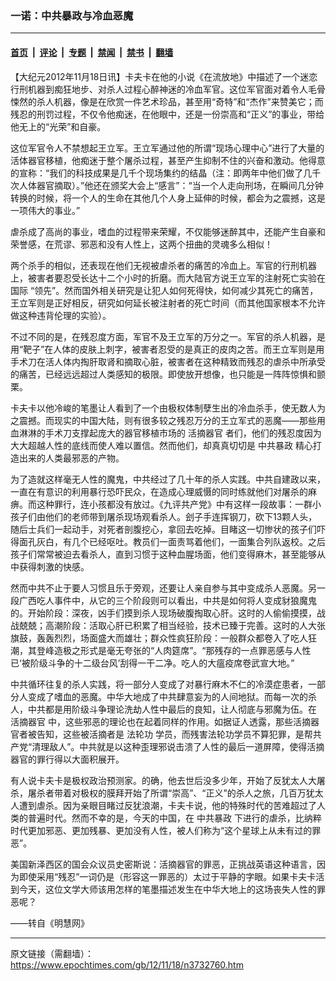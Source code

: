 ### 一诺：中共暴政与冷血恶魔

---

#### [首页](../../../..?n3732760) &nbsp;|&nbsp; [评论](../../../../../epoch-comment?n3732760) &nbsp;|&nbsp; [专题](../../../../../epoch-special?n3732760) &nbsp;|&nbsp; [禁闻](../../../../../epoch-news?n3732760) &nbsp;|&nbsp; [禁书](../../../../../books?n3732760) &nbsp;|&nbsp; [翻墙](https://github.com/gfw-breaker/nogfw/blob/master/README.md?n3732760)


<div class="post_content" id="artbody" itemprop="articleBody">
 <!-- article content begin -->
 <p>
  【大纪元2012年11月18日讯】卡夫卡在他的小说《在流放地》中描述了一个迷恋行刑机器到痴狂地步、对杀人过程心醉神迷的冷血军官。这位军官面对着令人毛骨悚然的杀人机器，像是在欣赏一件艺术珍品，甚至用“奇特”和“杰作”来赞美它；而残忍的刑罚过程，不仅令他痴迷，在他眼中，还是一份崇高和“正义”的事业，带给他无上的“光荣”和自豪。
 </p>
 <p>
  这位军官令人不禁想起王立军。王立军通过他的所谓“现场心理中心”进行了大量的活体器官移植，他痴迷于整个屠杀过程，甚至产生抑制不住的兴奋和激动。他得意的宣称：“我们的科技成果是几千个现场集约的结晶（注：即两年中他们做了几千次人体器官摘取）。”他还在颁奖大会上“感言”：“当一个人走向刑场，在瞬间几分钟转换的时候，将一个人的生命在其他几个人身上延伸的时候，都会为之震撼，这是一项伟大的事业。”
 </p>
 <p>
  虐杀成了高尚的事业，嗜血的过程带来荣耀，不仅能够迷醉其中，还能产生自豪和荣誉感，在荒谬、邪恶和没有人性上，这两个扭曲的灵魂多么相似！
 </p>
 <p>
  两个杀手的相似，还表现在他们无视被虐杀者的痛苦的冷血上。军官的行刑机器上，被害者要忍受长达十二个小时的折磨。而大陆官方说王立军的注射死亡实验在国际 “领先”。然而国外相关研究是让犯人如何死得快，如何减少其死亡的痛苦，王立军则是正好相反，研究如何延长被注射者的死亡时间（而其他国家根本不允许做这种违背伦理的实验）。
 </p>
 <p>
  不过不同的是，在残忍度方面，军官不及王立军的万分之一。军官的杀人机器，是用“靶子”在人体的皮肤上刺字，被害者忍受的是真正的皮肉之苦。而王立军则是用手术刀在活人体内掏肝取肾和摘取心脏，被害者在这种精致而残忍的虐杀中所承受的痛苦，已经远远超过人类感知的极限。即使放开想像，也只能是一阵阵惊惧和颤栗。
 </p>
 <p>
  卡夫卡以他冷峻的笔墨让人看到了一个由极权体制孽生出的冷血杀手，使无数人为之震撼。而现实的中国大陆，则有很多较之残忍万分的王立军式的恶魔——那些用血淋淋的手术刀支撑起庞大的器官移植市场的
  <ok href="https://www.epochtimes.com/gb/tag/%E6%B4%BB%E6%91%98%E5%99%A8%E5%AE%98.html">
   活摘器官
  </ok>
  者们，他们的残忍度因为大大超越人性的底线而使人难以置信。然而他们，却真真切切是
  <ok href="https://www.epochtimes.com/gb/tag/%E4%B8%AD%E5%85%B1%E6%9A%B4%E6%94%BF.html">
   中共暴政
  </ok>
  精心打造出来的人类最邪恶的产物。
 </p>
 <p>
  为了造就这样毫无人性的魔鬼，中共经过了几十年的杀人实践。中共自建政以来，一直在有意识的利用暴行恐吓民众，在造成心理威慑的同时练就他们对屠杀的麻痹。而这种罪行，连小孩都没有放过。《九评共产党》中有这样一段故事：一群小孩子们由他们的老师带到屠杀现场观看杀人。刽子手连挥钢刀，砍下13颗人头，随后士兵们一起动手，对死者剖腹挖心，拿回去吃掉。目睹这一切惨状的孩子们吓得面孔灰白，有几个已经呕吐。教员们一面责骂着他们，一面集合列队返校。之后孩子们常常被迫去看杀人，直到习惯于这种血腥场面，他们变得麻木，甚至能够从中获得刺激的快感。
 </p>
 <p>
  然而中共不止于要人习惯且乐于旁观，还要让人亲自参与其中变成杀人恶魔。另一段广西吃人事件中，从它的三个阶段则可以看出，中共是如何将人变成豺狼魔鬼的。开始阶段：深夜，凶手们摸到杀人现场破腹掏取心肝。这时的人偷偷摸摸，战战兢兢；高潮阶段：活取心肝已积累了相当经验，技术已臻于完善。这时的人大张旗鼓，轰轰烈烈，场面盛大而雄壮；群众性疯狂阶段：一般群众都卷入了吃人狂潮，其登峰造极之形式是毫无夸张的“人肉筵席”。“那残存的一点罪恶感与人性已‘被阶级斗争的十二级台风’刮得一干二净。吃人的大瘟疫席卷武宣大地。”
 </p>
 <p>
  中共循环往复的杀人实践，将一部分人变成了对暴行麻木不仁的冷漠症患者，一部分人变成了嗜血的恶魔。中华大地成了中共肆意妄为的人间地狱。而每一次的杀人，中共都是用阶级斗争理论洗劫人性中最后的良知，让人彻底与邪魔为伍。在
  <ok href="https://www.epochtimes.com/gb/tag/%E6%B4%BB%E6%91%98%E5%99%A8%E5%AE%98.html">
   活摘器官
  </ok>
  中，这些邪恶的理论也在起着同样的作用。如据证人透露，那些活摘器官者被告知，这些被活摘者是
  <ok href="https://www.epochtimes.com/gb/tag/%E6%B3%95%E8%BD%AE%E5%8A%9F.html">
   法轮功
  </ok>
  学员，而残害法轮功学员不算犯罪，是帮共产党“清理敌人”。中共就是以这种歪理邪说击溃了人性的最后一道屏障，使得活摘器官的罪行得以大面积展开。
 </p>
 <p>
  有人说卡夫卡是极权政治预测家。的确，他去世后没多少年，开始了反犹太人大屠杀，屠杀者带着对极权的膜拜开始了所谓“崇高”、“正义”的杀人之旅，几百万犹太人遭到虐杀。因为亲眼目睹过反犹浪潮，卡夫卡说，他的特殊时代的苦难超过了人类的普遍时代。然而不幸的是，今天的中国，在
  <ok href="https://www.epochtimes.com/gb/tag/%E4%B8%AD%E5%85%B1%E6%9A%B4%E6%94%BF.html">
   中共暴政
  </ok>
  下进行的虐杀，比纳粹时代更加邪恶、更加残暴、更加没有人性，被人们称为“这个星球上从未有过的罪恶”。
 </p>
 <p>
  美国新泽西区的国会众议员史密斯说：活摘器官的罪恶，正挑战英语这种语言，因为即使采用“残忍”一词仍是（形容这一罪恶的）太过于平静的字眼。如果卡夫卡活到今天，这位文学大师该用怎样的笔墨描述发生在中华大地上的这场丧失人性的罪恶呢？
 </p>
 <p>
  ——转自《明慧网》
 </p>
 <!-- article content end -->
 <div id="below_article_ad">
 </div>
</div>


---

原文链接（需翻墙）：https://www.epochtimes.com/gb/12/11/18/n3732760.htm